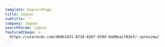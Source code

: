 ```yaml
---
template: ExplorePage
title: Jaguar
subtitle: ''
company: Jaguar
searchParam: jaguar
featuredImage: >-
  https://ucarecdn.com/db0b1431-8739-426f-970d-8a80eacf02ef/-/preview/-/rotate/270/
---
```


